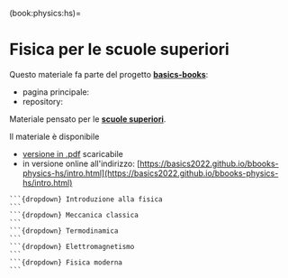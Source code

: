 (book:physics:hs)=
# Fisica per le scuole superiori

Questo materiale fa parte del progetto [**basics-books**]():
- pagina principale: 
- repository:

Materiale pensato per le [**scuole superiori**](https://basics2022.github.io/bbooks-hs).

Il materiale è disponibile
- [versione in .pdf](https://www.github.com/Basics2022/bbooks-physics-hs/blob/master/_build/latex/book.pdf) scaricabile
- in versione online all'indirizzo: [https://basics2022.github.io/bbooks-physics-hs/intro.html](https://basics2022.github.io/bbooks-physics-hs/intro.html)

<!--
Questo libro fa parte del materiale pensato per  Il materiale è disponibile in , o in versione online all'indirizzo . I sorgenti sono disponibili nel repository raggiungibile dal pulsante in alto a destra.
-->
<!--
<span style="color:red">
Questo libro potrebbe diventare la **landing page** per la fisica delle scuole superiori. 
Per ora colleziona gli argomenti. L'organizzazione migliore verrà decisa in un secondo momento.
</span>
-->

<!--  Not working consistently: sometimes only html works, sometimes only pdf works, sometimes together
````{only} pdf
**Metodo.**

**Argomenti.**

````
-->

````{only} html
```{dropdown} Introduzione alla fisica
```
```{dropdown} Meccanica classica
```
```{dropdown} Termodinamica
```
```{dropdown} Elettromagnetismo
```
```{dropdown} Fisica moderna
```

````


<!--
## Argomenti
```{dropdown} Introduzione alla fisica
```
```{dropdown} Meccanica classica
```
```{dropdown} Termodinamica
```
```{dropdown} Elettromagnetismo
```
```{dropdown} Fisica moderna
```
-->

<!--
- Introduzione alla fisica: metodo sperimentale, misura, grandezze,...
- Meccanica classica
- Termodinamica classica
- Elettromagnetismo classico
- Fisica moderna
-->

<!--
**Discipline.**
::::{grid} 1
:gutter: 3

:::{grid-item-card}
:link: ch/intro.html
**Introduzione alla fisica**
^^^
:::

:::{grid-item-card} 
:link: ch/mechanics.html
**Meccanica classica**
^^^
:::

:::{grid-item-card}
:link: ch/thermodynamics.html
**Termodinamica**
^^^
:::

:::{grid-item-card}
:link: ch/electromagnetism.html
**Elettromagnetismo**
^^^
:::

:::{grid-item-card}
:link: ch/modern.html
**Fisica del XX secolo**
^^^
:::

::::
-->
